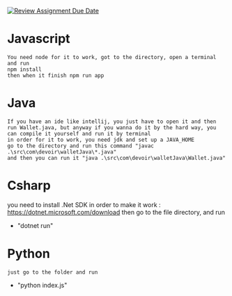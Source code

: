 [![Review Assignment Due Date](https://classroom.github.com/assets/deadline-readme-button-24ddc0f5d75046c5622901739e7c5dd533143b0c8e959d652212380cedb1ea36.svg)](https://classroom.github.com/a/hy8NMZUz)

# Javascript
    You need node for it to work, got to the directory, open a terminal and run
    npm install
    then when it finish npm run app
# Java
    If you have an ide like intellij, you just have to open it and then run Wallet.java, but anyway if you wanna do it by the hard way, you can compile it yourself and run it by terminal
    in order for it to work, you need jdk and set up a JAVA_HOME
    go to the directory and run this command "javac .\src\com\devoir\walletJava\*.java"
    and then you can run it "java .\src\com\devoir\walletJava\Wallet.java"
# Csharp
   you need to install .Net SDK in order to make it work : https://dotnet.microsoft.com/download
    then go to the file directory, and run
- "dotnet run"
# Python
    just go to the folder and run
- "python index.js"